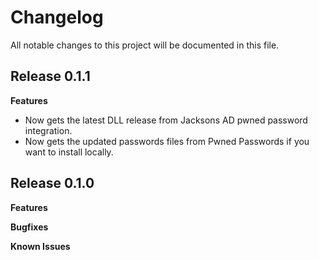 # Changelog

All notable changes to this project will be documented in this file.

## Release 0.1.1

**Features**
- Now gets the latest DLL release from Jacksons AD pwned password integration.
- Now gets the updated passwords files from Pwned Passwords if you want to install locally.


## Release 0.1.0

**Features**

**Bugfixes**

**Known Issues**
